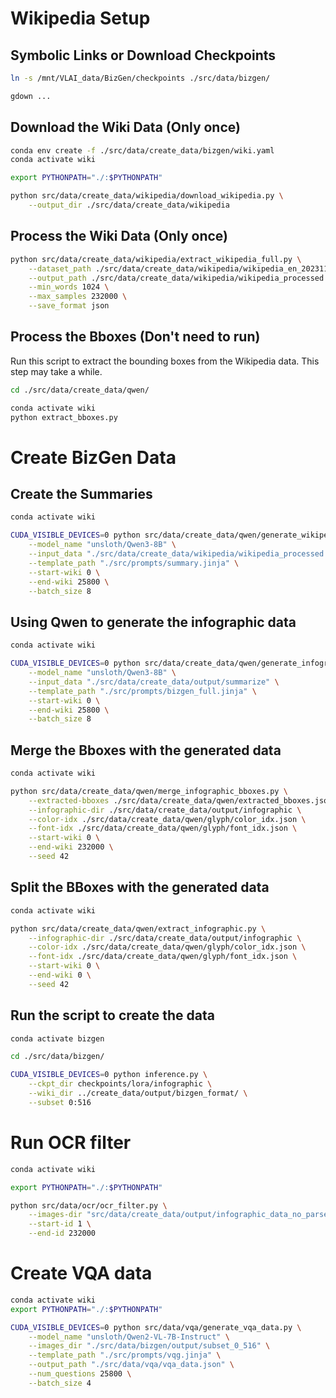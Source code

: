 # Wikipedia Setup

## Symbolic Links or Download Checkpoints

```bash
ln -s /mnt/VLAI_data/BizGen/checkpoints ./src/data/bizgen/
```

```bash
gdown ...
```

## Download the Wiki Data (Only once)

```bash
conda env create -f ./src/data/create_data/bizgen/wiki.yaml
conda activate wiki

export PYTHONPATH="./:$PYTHONPATH"

python src/data/create_data/wikipedia/download_wikipedia.py \
    --output_dir ./src/data/create_data/wikipedia
```

## Process the Wiki Data (Only once)

```bash
python src/data/create_data/wikipedia/extract_wikipedia_full.py \
    --dataset_path ./src/data/create_data/wikipedia/wikipedia_en_20231101 \
    --output_path ./src/data/create_data/wikipedia/wikipedia_processed \
    --min_words 1024 \
    --max_samples 232000 \
    --save_format json
```

## Process the Bboxes (Don't need to run)

Run this script to extract the bounding boxes from the Wikipedia data. This step may take a while.

```bash
cd ./src/data/create_data/qwen/

conda activate wiki
python extract_bboxes.py
```

# Create BizGen Data

## Create the Summaries

```bash
conda activate wiki

CUDA_VISIBLE_DEVICES=0 python src/data/create_data/qwen/generate_wikipedia_summary.py \
    --model_name "unsloth/Qwen3-8B" \
    --input_data "./src/data/create_data/wikipedia/wikipedia_processed.json" \
    --template_path "./src/prompts/summary.jinja" \
    --start-wiki 0 \
    --end-wiki 25800 \
    --batch_size 8
```

## Using Qwen to generate the infographic data

```bash
conda activate wiki

CUDA_VISIBLE_DEVICES=0 python src/data/create_data/qwen/generate_infographic_data.py \
    --model_name "unsloth/Qwen3-8B" \
    --input_data "./src/data/create_data/output/summarize" \
    --template_path "./src/prompts/bizgen_full.jinja" \
    --start-wiki 0 \
    --end-wiki 25800 \
    --batch_size 8 
```

## Merge the Bboxes with the generated data

```bash
conda activate wiki

python src/data/create_data/qwen/merge_infographic_bboxes.py \
    --extracted-bboxes ./src/data/create_data/qwen/extracted_bboxes.json \
    --infographic-dir ./src/data/create_data/output/infographic \
    --color-idx ./src/data/create_data/qwen/glyph/color_idx.json \
    --font-idx ./src/data/create_data/qwen/glyph/font_idx.json \
    --start-wiki 0 \
    --end-wiki 232000 \
    --seed 42
```

## Split the BBoxes with the generated data

```bash
conda activate wiki

python src/data/create_data/qwen/extract_infographic.py \
    --infographic-dir ./src/data/create_data/output/infographic \
    --color-idx ./src/data/create_data/qwen/glyph/color_idx.json \
    --font-idx ./src/data/create_data/qwen/glyph/font_idx.json \
    --start-wiki 0 \
    --end-wiki 0 \
    --seed 42
```

## Run the script to create the data

```bash
conda activate bizgen

cd ./src/data/bizgen/

CUDA_VISIBLE_DEVICES=0 python inference.py \
    --ckpt_dir checkpoints/lora/infographic \
    --wiki_dir ../create_data/output/bizgen_format/ \
    --subset 0:516
```

# Run OCR filter

```bash
conda activate wiki

export PYTHONPATH="./:$PYTHONPATH"

python src/data/ocr/ocr_filter.py \
    --images-dir "src/data/create_data/output/infographic_data_no_parse" \
    --start-id 1 \
    --end-id 232000
```

# Create VQA data

```bash
conda activate wiki
export PYTHONPATH="./:$PYTHONPATH"

CUDA_VISIBLE_DEVICES=0 python src/data/vqa/generate_vqa_data.py \
    --model_name "unsloth/Qwen2-VL-7B-Instruct" \
    --images_dir "./src/data/bizgen/output/subset_0_516" \
    --template_path "./src/prompts/vqg.jinja" \
    --output_path "./src/data/vqa/vqa_data.json" \
    --num_questions 25800 \
    --batch_size 4
```